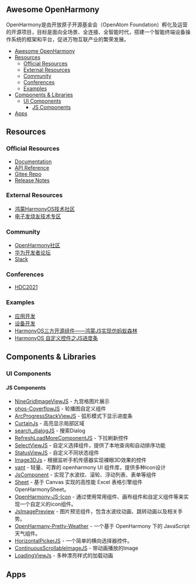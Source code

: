 ## Awesome OpenHarmony
OpenHarmony是由开放原子开源基金会（OpenAtom Foundation）孵化及运营的开源项目，目标是面向全场景、全连接、全智能时代，搭建一个智能终端设备操作系统的框架和平台，促进万物互联产业的繁荣发展。

- [Awesome OpenHarmony](#awesome-openharmony)
- [Resources](#resources)
  - [Official Resources](#official-resources)
  - [External Resources](#external-resources)
  - [Community](#community)
  - [Conferences](#conferences)
  - [Examples](#examples)
- [Components & Libraries](#components--libraries)
  - [UI Components](#ui-components)
    - [JS Components](#js-components)
- [Apps](#apps)

## Resources
### Official Resources

- [Documentation](https://www.openharmony.cn/)
- [API Reference](https://gitee.com/openharmony/docs/tree/master/zh-cn/application-dev/js-reference)
- [Gitee Repo](https://gitee.com/openharmony)
- [Release Notes](https://gitee.com/openharmony/docs/tree/master/zh-cn/release-notes)
### External Resources

- [鸿蒙HarmonyOS技术社区](https://harmonyos.51cto.com/)
- [电子发烧友技术专区](https://bbs.elecfans.com/harmonyos)

### Community
- [OpenHarmony社区](https://www.openharmony.cn/community/)
- [华为开发者论坛](https://developer.huawei.com/consumer/cn/forum/block/application)
- [Slack](https://join.slack.com/t/openharmonyworkspace/shared_invite/zt-qupqqon4-ySvYnCJTJfBrHsNsGNFYEA)

### Conferences

- [HDC2021](https://developer.huawei.com/consumer/cn/hdc/hdc2021)
### Examples
- [应用开发](https://www.openharmony.cn/pages/1fbf9f/)
- [设备开发](https://www.openharmony.cn/pages/8f696f/)
- [HarmonyOS三方开源组件——鸿蒙JS实现仿蚂蚁森林](https://harmonyos.51cto.com/posts/7418)
- [HarmonyOS 自定义控件之JS进度条](https://harmonyos.51cto.com/posts/8041)
## Components & Libraries
### UI Components
#### JS Components
- [NineGridImageViewJS](https://gitee.com/openharmony-tpc/NineGridImageViewJS) - 九宫格图片展示
- [ohos-CoverflowJS](https://gitee.com/openharmony-tpc/ohos-CoverflowJS) - 轮播图自定义组件
- [ArcProgressStackViewJS](https://gitee.com/openharmony-tpc/ArcProgressStackViewJS) - 弧形模式下显示进度条
- [CurtainJs](https://gitee.com/openharmony-tpc/CurtainJs) - 高亮显示局部区域
- [search_dialogJS](https://gitee.com/openharmony-tpc/search_dialogJS) - 搜索Dialog
- [RefreshLoadMoreComponentJS](https://gitee.com/openharmony-tpc/RefreshLoadMoreComponentJS) - 下拉刷新控件
- [SelectViewJS](https://gitee.com/openharmony-tpc/SelectViewJS) - 自定义选择组件，提供了本地查询和自动排序功能
- [StatusViewJS](https://gitee.com/openharmony-tpc/StatusViewJS) - 自定义不同状态组件
- [Image3DJs](https://gitee.com/openharmony-tpc/Image3DJs) - 根据监听手机传感器实现裸眼3D效果的控件
- [vant](https://gitee.com/vant-openharmony/vant) - 轻量、可靠的 openharmony UI 组件库，提供多种icon设计
- [JsComponent](https://gitee.com/luzhen050/JsComponent) - 实现了水波纹、滚轮、浮动列表、表单等组件
- [Sheet](https://gitee.com/rekyone/sheet) - 基于 Canvas 实现的高性能 Excel 表格引擎组件 OpenHarmonySheet。
- [OpenHarmony-JS-Icon](https://gitee.com/chenqiao002/open-harmony-js-icon) - 通过使用常用组件、画布组件和自定义组件等来实现一个自定义的icon组件。
- [JsImagePreview](https://gitee.com/thoseyears/js-image-preview) - 图片预览组件，包含水波纹动画、跳转动画以及相关手势。
- [OpenHarmany-Pretty-Weather](https://gitee.com/qiezisoftware/openharmany-pretty-weather) - 一个基于 OpenHarmony 下的 JavaScript 天气组件。
- [HorizontalPickerJS](https://gitee.com/openharmony-tpc/HorizontalPickerJS) - 一个简单的横向选择器控件。
- [ContinuousScrollableImageJS](https://gitee.com/openharmony-tpc/ContinuousScrollableImageJS) - 带动画播放的Image
- [LoadingViewJs](https://gitee.com/openharmony-tpc/LoadingViewJs) - 多种漂亮样式的加载动画

## Apps